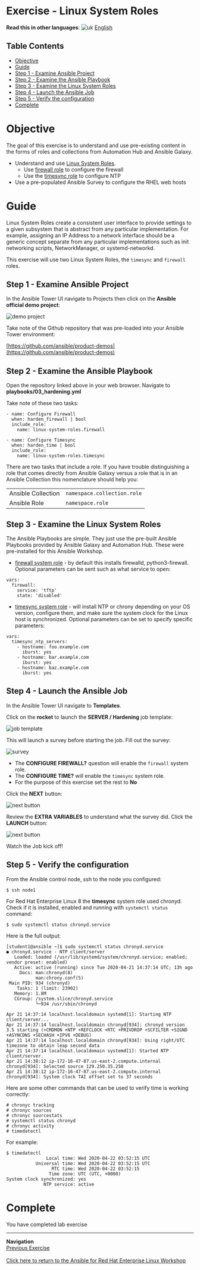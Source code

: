 # Exercise - Linux System Roles

**Read this in other languages**: ![uk](../../../images/uk.png) [English](README.md)

## Table Contents

* [Objective](#objective)
* [Guide](#guide)
 * [Step 1 - Examine Ansible Project](#step-1---examine-ansible-project)
  * [Step 2 - Examine the Ansible Playbook](#step-2---examine-the-ansible-playbook)
  * [Step 3 - Examine the Linux System Roles](#step-3---examine-the-linux-system-roles)
  * [Step 4 - Launch the Ansible Job](#step-4---launch-the-ansible-job)
  * [Step 5 - Verify the configuration](#step-5---verify-the-configuration)
* [Complete](#complete)

# Objective

The goal of this exercise is to understand and use pre-existing content in the forms of roles and collections from Automation Hub and Ansible Galaxy.

- Understand and use [Linux System Roles](https://linux-system-roles.github.io/).
  - Use [firewall role](https://galaxy.ansible.com/linux-system-roles/firewall) to configure the firewall
  - Use the [timesync role](https://galaxy.ansible.com/linux-system-roles/timesync) to configure NTP
- Use a pre-populated Ansible Survey to configure the RHEL web hosts

# Guide

Linux System Roles create a consistent user interface to provide settings to a given subsystem that is abstract from any particular implementation. For example, assigning an IP Address to a network interface should be a generic concept separate from any particular implementations such as init networking scripts, NetworkManager, or systemd-networkd.

This exercise will use two Linux System Roles, the `timesync` and `firewall` roles.

## Step 1 - Examine Ansible Project

In the Ansible Tower UI navigate to Projects then click on the **Ansible official demo project**:

![demo project](images/demo-project.png)

Take note of the Github repository that was pre-loaded into your Ansible Tower environment:

[https://github.com/ansible/product-demos](https://github.com/ansible/product-demos)

## Step 2 - Examine the Ansible Playbook

Open the repository linked above in your web browser. Navigate to **playbooks/03_hardening.yml**

Take note of these two tasks:

```
- name: Configure Firewall
  when: harden_firewall | bool
  include_role:
    name: linux-system-roles.firewall

- name: Configure Timesync
  when: harden_time | bool
  include_role:
    name: linux-system-roles.timesync
```

There are two tasks that include a role.  If you have trouble distinguishing a role that comes directly from Ansible Galaxy versus a role that is in an Ansible Collection this nomenclature should help you:

<table>
<tr>
  <td>Ansible Collection</td>
  <td><code>namespace.collection.role</code></td>
</tr>
  <tr>
    <td>Ansible Role</td>
    <td><code>namespace.role</code>
</td>
  </tr>
</table>

## Step 3 - Examine the Linux System Roles

The Ansible Playbooks are simple.  They just use the pre-built Ansible Playbooks provided by Ansible Galaxy and Automation Hub.  These were pre-installed for this Ansible Workshop.

- [firewall system role](https://galaxy.ansible.com/linux-system-roles/firewall)  - by default this installs firewalld, python3-firewall.  Optional parameters can be sent such as what service to open:

```
vars:
  firewall:
    service: 'tftp'
    state: 'disabled'
```

- [timesync system role](https://galaxy.ansible.com/linux-system-roles/timesync) - will install NTP or chrony depending on your OS version, configure them, and make sure the system clock for the Linux host is synchronized.  Optional parameters can be set to specify specific parameters:

```
vars:
  timesync_ntp_servers:
    - hostname: foo.example.com
      iburst: yes
    - hostname: bar.example.com
      iburst: yes
    - hostname: baz.example.com
      iburst: yes
```

## Step 4 - Launch the Ansible Job

In the Ansible Tower UI navigate to **Templates**.  

Click on the **rocket** to launch the **SERVER / Hardening** job template:

![job template](images/job.png)

This will launch a survey before starting the job.  Fill out the survey:

![survey](images/survey.png)

- The **CONFIGURE FIREWALL?** question will enable the `firewall` system role.
- The **CONFIGURE TIME?** will enable the `timesync` system role.
- For the purpose of this exercise set the rest to **No**

Click the **NEXT** button:

![next button](images/next.png)

Review the **EXTRA VARIABLES** to understand what the survey did.  Click the **LAUNCH** button:

![next button](images/launch.png)

Watch the Job kick off!

## Step 5 - Verify the configuration

From the Ansible control node, ssh to the node you configured:

```
$ ssh node1
```

For Red Hat Enterprise Linux 8 the **timesync** system role used chronyd.  Check if it is installed, enabled and running with `systemctl status` command:

```
$ sudo systemctl status chronyd.service
```

Here is the full output:
```
[student1@ansible ~]$ sudo systemctl status chronyd.service
● chronyd.service - NTP client/server
   Loaded: loaded (/usr/lib/systemd/system/chronyd.service; enabled; vendor preset: enabled)
   Active: active (running) since Tue 2020-04-21 14:37:14 UTC; 13h ago
     Docs: man:chronyd(8)
           man:chrony.conf(5)
 Main PID: 934 (chronyd)
    Tasks: 1 (limit: 23902)
   Memory: 1.8M
   CGroup: /system.slice/chronyd.service
           └─934 /usr/sbin/chronyd

Apr 21 14:37:14 localhost.localdomain systemd[1]: Starting NTP client/server...
Apr 21 14:37:14 localhost.localdomain chronyd[934]: chronyd version 3.5 starting (+CMDMON +NTP +REFCLOCK +RTC +PRIVDROP +SCFILTER +SIGND +ASYNCDNS +SECHASH +IPV6 +DEBUG)
Apr 21 14:37:14 localhost.localdomain chronyd[934]: Using right/UTC timezone to obtain leap second data
Apr 21 14:37:14 localhost.localdomain systemd[1]: Started NTP client/server.
Apr 21 14:38:12 ip-172-16-47-87.us-east-2.compute.internal chronyd[934]: Selected source 129.250.35.250
Apr 21 14:38:12 ip-172-16-47-87.us-east-2.compute.internal chronyd[934]: System clock TAI offset set to 37 seconds
```

Here are some other commands that can be used to verify time is working correctly:

```
# chronyc tracking  
# chronyc sources
# chronyc sourcestats
# systemctl status chronyd
# chronyc activity
# timedatectl
```

For example:

```
$ timedatectl
               Local time: Wed 2020-04-22 03:52:15 UTC
           Universal time: Wed 2020-04-22 03:52:15 UTC
                 RTC time: Wed 2020-04-22 03:52:15
                Time zone: UTC (UTC, +0000)
System clock synchronized: yes
              NTP service: active
```

# Complete

You have completed lab exercise

----
**Navigation**
<br>
[Previous Exercise](../1.5-surveys)
<br><br>
[Click here to return to the Ansible for Red Hat Enterprise Linux Workshop](../README.md)

